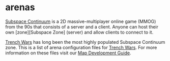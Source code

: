 # arenas

[Subspace Continuum][] is a 2D massive-multiplayer online game (MMOG) from the 90s that consists of a server and a client. Anyone can host their own [zone][Subspace Zone] (server) and allow clients to connect to it.

[Trench Wars][] has long been the most highly populated Subspace Continuum zone. This is a list of arena configuration files for [Trench Wars][]. For more information on these files visit our [Map Development Guide][].

   [Subspace Continuum]: http://www.getcontinuum.com/
   [Trench Wars]: http://www.trenchwars.org/
   [Map Development Guide]: http://www.trenchwars.org/twdev/?x=resources
